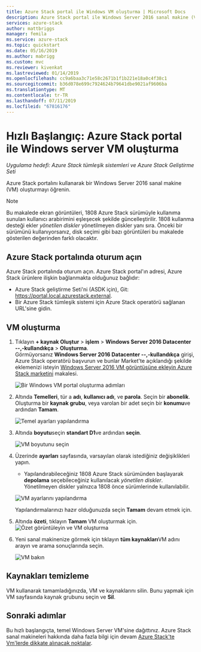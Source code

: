 ```yaml
---
title: Azure Stack portal ile Windows VM oluşturma | Microsoft Docs
description: Azure Stack portal ile Windows Server 2016 sanal makine (VM) oluşturmayı öğrenin.
services: azure-stack
author: mattbriggs
manager: femila
ms.service: azure-stack
ms.topic: quickstart
ms.date: 05/16/2019
ms.author: mabrigg
ms.custom: mvc
ms.reviewer: kivenkat
ms.lastreviewed: 01/14/2019
ms.openlocfilehash: cc9a6baa3c71e58c2671b1f1b221e18a0c4f38c1
ms.sourcegitcommit: b36d078e699c7924624b79641dbe9021af9606ba
ms.translationtype: MT
ms.contentlocale: tr-TR
ms.lasthandoff: 07/11/2019
ms.locfileid: "67816176"
---
```

# <a name="quickstart-create-a-windows-server-vm-with-the-azure-stack-portal"></a>Hızlı Başlangıç: Azure Stack portal ile Windows server VM oluşturma

*Uygulama hedefi: Azure Stack tümleşik sistemleri ve Azure Stack Geliştirme Seti*

Azure Stack portalını kullanarak bir Windows Server 2016 sanal makine (VM) oluşturmayı öğrenin.

> [!NOTE]  
> Bu makalede ekran görüntüleri, 1808 Azure Stack sürümüyle kullanıma sunulan kullanıcı arabirimini eşleşecek şekilde güncelleştirilir. 1808 kullanma desteği ekler *yönetilen diskler* yönetilmeyen diskler yanı sıra. Önceki bir sürümünü kullanıyorsanız, disk seçimi gibi bazı görüntüleri bu makalede gösterilen değerinden farklı olacaktır.  


## <a name="sign-in-to-the-azure-stack-portal"></a>Azure Stack portalında oturum açın

Azure Stack portalında oturum açın. Azure Stack portal'ın adresi, Azure Stack ürünlere ilişkin bağlanmakta olduğunuz bağlıdır:

* Azure Stack geliştirme Seti'ni (ASDK için), Git: https://portal.local.azurestack.external.
* Bir Azure Stack tümleşik sistemi için Azure Stack operatörü sağlanan URL'sine gidin.

## <a name="create-a-vm"></a>VM oluşturma

1. Tıklayın **+ kaynak Oluştur** > **işlem** > **Windows Server 2016 Datacenter --,-kullandıkça**  >   **Oluşturma**. <br> Görmüyorsanız **Windows Server 2016 Datacenter --,-kullandıkça** girişi, Azure Stack operatörü başvurun ve bunlar Market'te açıklandığı şekilde eklemenizi isteyin [Windows Server 2016 VM görüntüsüne ekleyin Azure Stack marketini](../operator/azure-stack-create-and-publish-marketplace-item.md) makalesi.

    ![Bir Windows VM portal oluşturma adımları](media/azure-stack-quick-windows-portal/image01.png)

2. Altında **Temelleri**, tür a **adı**, **kullanıcı adı**, ve **parola**. Seçin bir **abonelik**. Oluşturma bir **kaynak grubu**, veya varolan bir adet seçin bir **konumu**ve ardından **Tamam**.

    ![Temel ayarları yapılandırma](media/azure-stack-quick-windows-portal/image02.png)

3. Altında **boyutu**seçin **standart D1**ve ardından **seçin**.  

    ![VM boyutunu seçin](media/azure-stack-quick-windows-portal/image03.png)

4. Üzerinde **ayarları** sayfasında, varsayılan olarak istediğiniz değişiklikleri yapın.
   - Yapılandırabileceğiniz 1808 Azure Stack sürümünden başlayarak **depolama** seçebileceğiniz kullanılacak *yönetilen diskler*. Yönetilmeyen diskler yalnızca 1808 önce sürümlerinde kullanılabilir.  

   ![VM ayarlarını yapılandırma](media/azure-stack-quick-windows-portal/image04.png)  

   Yapılandırmalarınızı hazır olduğunuzda seçin **Tamam** devam etmek için.

5. Altında **özeti**, tıklayın **Tamam** VM oluşturmak için.
    ![Özet görüntüleyin ve VM oluşturma](media/azure-stack-quick-windows-portal/image05.png)

6. Yeni sanal makinenize görmek için tıklayın **tüm kaynakları**VM adını arayın ve arama sonuçlarında seçin.

    ![VM bakın](media/azure-stack-quick-windows-portal/image06.png)

## <a name="clean-up-resources"></a>Kaynakları temizleme

VM kullanarak tamamladığınızda, VM ve kaynaklarını silin. Bunu yapmak için VM sayfasında kaynak grubunu seçin ve **Sil**.

## <a name="next-steps"></a>Sonraki adımlar

Bu hızlı başlangıçta, temel Windows Server VM'sine dağıttınız. Azure Stack sanal makineleri hakkında daha fazla bilgi için devam [Azure Stack'te Vm'lerde dikkate alınacak noktalar](azure-stack-vm-considerations.md).
